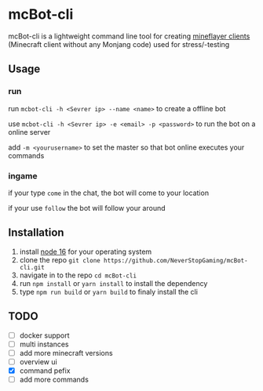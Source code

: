 # mcBot-cli

mcBot-cli is a lightweight command line tool for creating [mineflayer clients](https://github.com/PrismarineJS/mineflayer/) (Minecraft client without any Monjang code) used for  stress/-testing

## Usage

### run

run `mcbot-cli -h <Sevrer ip> --name <name>` to create a offline bot

use `mcbot-cli -h <Sevrer ip> -e <email> -p <password>` to run the bot on a online server

add `-m <yourusername>` to set the master so that bot online executes your commands

### ingame

if your type `come` in the chat, the bot will come to your location

if your use `follow` the bot will follow your around

## Installation

1. install [node 16](https://nodejs.org/) for your operating system
2. clone the repo `git clone https://github.com/NeverStopGaming/mcBot-cli.git`
3. navigate in to the repo `cd mcBot-cli` 
4. run `npm install` or `yarn install` to install the dependency
5. type `npm run build` or `yarn build` to finaly install the cli

## TODO

- [ ] docker support
- [ ] multi instances
- [ ] add more minecraft versions
- [ ] overview ui
- [X] command pefix
- [ ] add more commands

